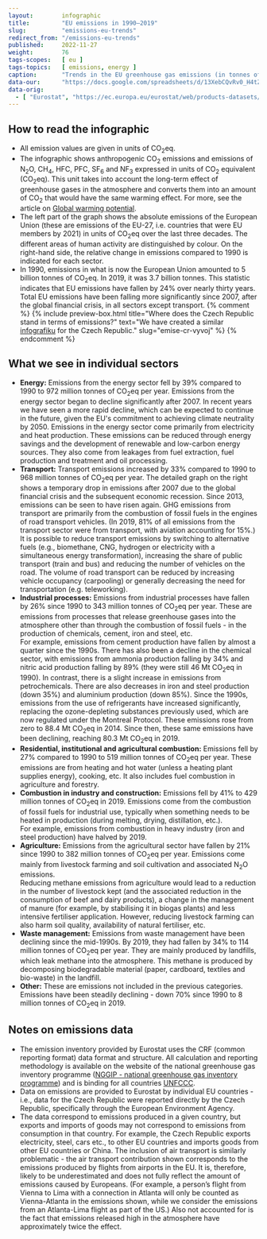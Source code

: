 ```yaml
---
layout:        infographic
title:         "EU emissions in 1990–2019"
slug:          "emissions-eu-trends"
redirect_from: "/emissions-eu-trends"
published:     2022-11-27
weight:        76
tags-scopes:   [ eu ]
tags-topics:   [ emissions, energy ]
caption:       "Trends in the EU greenhouse gas emissions (in tonnes of CO<sub>2</sub> equivalent) per sector, and their relative changes over the years. The total EU emissions in 1990 (5 billion tonnes of CO<sub>2</sub>eq) dropped by one quarter before 2019 (3.7 billion tonnes of CO<sub>2</sub>eq)."
data-our:      "https://docs.google.com/spreadsheets/d/13XebCQvRv0_H4tZSH09_nt_4yd9rSdTwaCyMJfx6AT0/edit?usp=sharing"
data-orig:
  - [ "Eurostat", "https://ec.europa.eu/eurostat/web/products-datasets/-/ENV_AIR_GGE" ]
---
```


## How to read the infographic

* All emission values are given in units of <glossary id="co2eq">CO<sub>2</sub>eq</glossary>.
* The infographic shows <glossary id="anthropogenicgreenhousegases">anthropogenic CO<sub>2</sub> emissions</glossary> and emissions of N<sub>2</sub>O, CH<sub>4</sub>, HFC, PFC, SF<sub>6</sub> and NF<sub>3</sub> expressed in units of CO<sub>2</sub> equivalent (CO<sub>2</sub>eq). This unit takes into account the long-term effect of greenhouse gases in the atmosphere and converts them into an amount of CO<sub>2</sub> that would have the same warming effect. For more, see the article on [Global warming potential](https://en.wikipedia.org/wiki/Global_warming_potential).
* The left part of the graph shows the absolute emissions of the European Union (these are emissions of the EU-27, i.e. countries that were EU members by 2021) in units of CO<sub>2</sub>eq over the last three decades. The different areas of human activity are distinguished by colour. On the right-hand side, the relative change in emissions compared to 1990 is indicated for each sector.
* In 1990, emissions in what is now the European Union amounted to 5 billion tonnes of CO<sub>2</sub>eq. In 2019, it was 3.7 billion tonnes. This statistic indicates that EU emissions have fallen by 24% over nearly thirty years. Total EU emissions have been falling more significantly since 2007, after the global financial crisis, in all sectors except transport.
{% comment %}
{% include preview-box.html
    title="Where does the Czech Republic stand in terms of emissions?"
    text="We have created a similar [infografiku](/infografiky/emise-cr-vyvoj) for the Czech Republic."
    slug="emise-cr-vyvoj"
%}
{% endcomment %}

## What we see in individual sectors

* __Energy:__ Emissions from the energy sector fell by 39% compared to 1990 to 972 million tonnes of CO<sub>2</sub>eq per year. Emissions from the energy sector began to decline significantly after 2007. In recent years we have seen a more rapid decline, which can be expected to continue in the future, given the EU's commitment to achieving <glossary id="co2eq">climate neutrality</glossary> by 2050.
Emissions in the energy sector come primarily from electricity and heat production. These emissions can be reduced through energy savings and the development of renewable and low-carbon energy sources. They also come from leakages from fuel extraction, fuel production and treatment and oil processing.
* __Transport:__ Transport emissions increased by 33% compared to 1990 to 968 million tonnes of CO<sub>2</sub>eq per year. The detailed graph on the right shows a temporary drop in emissions after 2007 due to the global financial crisis and the subsequent economic recession. Since 2013, emissions can be seen to have risen again. GHG emissions from transport are primarily from the combustion of fossil fuels in the engines of road transport vehicles. (In 2019, 81% of all emissions from the transport sector were from transport, with aviation accounting for 15%.)
It is possible to reduce transport emissions by switching to alternative fuels (e.g., biomethane, CNG, hydrogen or electricity with a simultaneous energy transformation), increasing the share of public transport (train and bus) and reducing the number of vehicles on the road. The volume of road transport can be reduced by increasing vehicle occupancy (carpooling) or generally decreasing the need for transportation (e.g. teleworking).
* __Industrial processes:__ Emissions from industrial processes have fallen by 26% since 1990 to 343 million tonnes of CO<sub>2</sub>eq per year. These are emissions from processes that release greenhouse gases into the atmosphere other than through the combustion of fossil fuels - in the production of chemicals, cement, iron and steel, etc.  
For example, emissions from cement production have fallen by almost a quarter since the 1990s. There has also been a decline in the chemical sector, with emissions from ammonia production falling by 34% and nitric acid production falling by 89% (they were still 46 Mt CO<sub>2</sub>eq in 1990). In contrast, there is a slight increase in emissions from petrochemicals. There are also decreases in iron and steel production (down 35%) and aluminium production (down 85%). Since the 1990s, emissions from the use of refrigerants have increased significantly, replacing the ozone-depleting substances previously used, which are now regulated under the Montreal Protocol. These emissions rose from zero to 88.4 Mt CO<sub>2</sub>eq in 2014. Since then, these same emissions have been declining, reaching 80.3 Mt CO<sub>2</sub>eq in 2019.
* __Residential, institutional and agricultural combustion:__ Emissions fell by 27% compared to 1990 to 519 million tonnes of CO<sub>2</sub>eq per year. These emissions are from heating and hot water (unless a heating plant supplies energy), cooking, etc. It also includes fuel combustion in agriculture and forestry.
* __Combustion in industry and construction:__ Emissions fell by 41% to 429 million tonnes of CO<sub>2</sub>eq in 2019. Emissions come from the combustion of fossil fuels for industrial use, typically when something needs to be heated in production (during melting, drying, distillation, etc.).  
For example, emissions from combustion in heavy industry (iron and steel production) have halved by 2019.
* __Agriculture:__ Emissions from the agricultural sector have fallen by 21% since 1990 to 382 million tonnes of CO<sub>2</sub>eq per year. Emissions come mainly from livestock farming and soil cultivation and associated N<sub>2</sub>O emissions.  
Reducing methane emissions from agriculture would lead to a reduction in the number of livestock kept (and the associated reduction in the consumption of beef and dairy products), a change in the management of manure (for example, by stabilising it in biogas plants) and less intensive fertiliser application. However, reducing livestock farming can also harm soil quality, availability of natural fertiliser, etc.  
* __Waste management:__ Emissions from waste management have been declining since the mid-1990s. By 2019, they had fallen by 34% to 114 million tonnes of CO<sub>2</sub>eq per year. They are mainly produced by landfills, which leak methane into the atmosphere. This methane is produced by decomposing biodegradable material (paper, cardboard, textiles and bio-waste) in the landfill.
* __Other:__ These are emissions not included in the previous categories. Emissions have been steadily declining - down 70% since 1990 to 8 million tonnes of CO<sub>2</sub>eq in 2019.

## Notes on emissions data

* The emission inventory provided by Eurostat uses the CRF (common reporting format) data format and structure. All calculation and reporting methodology is available on the website of the national greenhouse gas inventory programme ([NGGIP - national greenhouse gas inventory programme](https://www.ipcc-nggip.iges.or.jp/)) and is binding for all countries [UNFCCC](https://en.wikipedia.org/wiki/United_Nations_Framework_Convention_on_Climate_Change).
* Data on emissions are provided to Eurostat by individual EU countries - i.e., data for the Czech Republic were reported directly by the Czech Republic, specifically through the European Environment Agency.
* The data correspond to emissions produced in a given country, but exports and imports of goods may not correspond to emissions from consumption in that country. For example, the Czech Republic exports electricity, steel, cars etc., to other EU countries and imports goods from other EU countries or China. The inclusion of air transport is similarly problematic - the air transport contribution shown corresponds to the emissions produced by flights from airports in the EU. It is, therefore, likely to be underestimated and does not fully reflect the amount of emissions caused by Europeans. (For example, a person’s flight from Vienna to Lima with a connection in Atlanta will only be counted as Vienna-Atlanta in the emissions shown, while we consider the emissions from an Atlanta-Lima flight as part of the US.) Also not accounted for is the fact that emissions released high in the atmosphere have approximately twice the effect.
